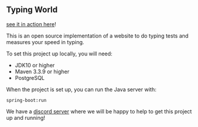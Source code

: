 Typing World
---

[see it in action here](http://www.it-ca.net/TypingWorld/world.html)!

This is an open source implementation of a website to do typing tests and measures your speed in typing.

To set this project up locally, you will need:


* JDK10 or higher
* Maven 3.3.9 or higher
* PostgreSQL

When the project is set up, you can run the Java server with:

`spring-boot:run`

We have a [discord server](https://discord.gg/YxsXpbA) where we will be happy to help to get this project up and running!
